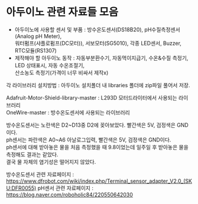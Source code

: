 # 아두이노 관련 자료들 모음

* 아두이노에 사용할 센서 및 부품 : 방수온도센서(DS18B20), pH수질측정센서(Analog pH Meter),  
워터펌프(샤플로펌프(DC모터)), 서보모터(SG5010), 각종 LED센서, Buzzer, RTC모듈(RS1307)  
* 제작해야 할 아두이노 동작 : 자동부분환수기, 자동먹이지급기, 수온&수질 측정기, LED 상태표시, 자동 수온조절기,  
산소농도 측정기(가격이 너무 비싸서 제작x)

각 라이브러리 설치방법 : 아두이노 설치폴더 내 libraries 폴더에 zip파일 풀어서 저장.  

Adafruit-Motor-Shield-library-master : L293D 모터드라이터에서 사용되는 라이브러리  
OneWire-master : 방수온도센서에 사용되는 라이브러리  

방수온도센서는 노란색은 D2\~D13중 D2에 꽂아보았다. 빨간색은 5V, 검정색은 GND이다.  
ph센서는 파란색은 A0\~A6 아날로그입력, 빨간색은 5V, 검정색은 GND이다.  
ph센서에 대해 받아놓은 물을 처음 측정했을 때 9.8이었는데 일주일 후 받아놓은 물을 측정해도 결과는 같았다.  
결국 물 자체의 염기성은 떨어지지 않았다.  

방수온도센서 관련 자료페이지 : https://www.dfrobot.com/wiki/index.php/Terminal_sensor_adapter_V2.0_(SKU:DFR0055)
pH센서 관련 자료페이지 : https://blog.naver.com/roboholic84/220550642030
